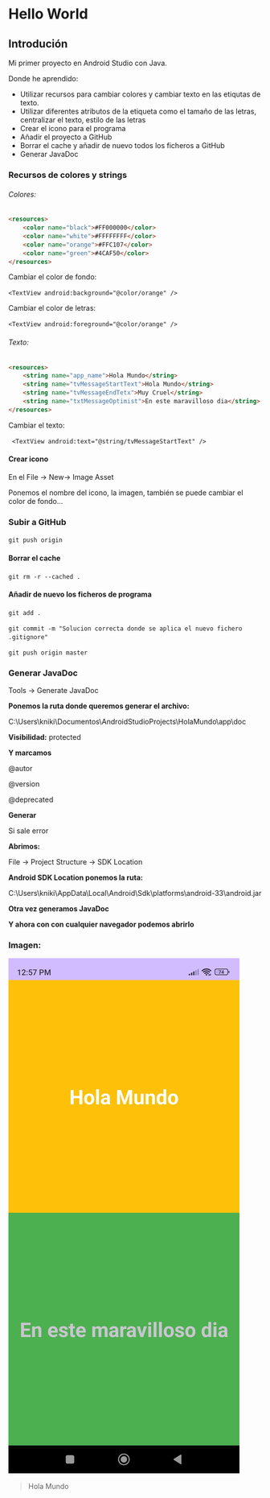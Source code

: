 # Hello World
## Introdución
Mi primer proyecto en Android Studio con Java.

Donde he aprendido:
- Utilizar recursos para cambiar colores y cambiar texto en las etiqutas de texto.
- Utilizar diferentes atributos de la etiqueta <TextView></TextView> como el tamaño de las letras, centralizar el texto,  estilo de las letras
- Crear el icono para el programa
- Añadir el proyecto a GitHub
- Borrar el cache y añadir de nuevo todos los ficheros a GitHub
- Generar JavaDoc

### Recursos de colores y strings
###### Colores:
```html
<resources>
    <color name="black">#FF000000</color>
    <color name="white">#FFFFFFFF</color>
    <color name="orange">#FFC107</color>
    <color name="green">#4CAF50</color>
</resources>
```
Cambiar el color de fondo:

`<TextView android:background="@color/orange" />`

Cambiar el color de letras:

`<TextView android:foreground="@color/orange" />`
###### Texto:
```html
<resources>
    <string name="app_name">Hola Mundo</string>
    <string name="tvMessageStartText">Hola Mundo</string>
    <string name="tvMessageEndTetx">Muy Cruel</string>
    <string name="txtMessageOptimist">En este maravilloso dia</string>
</resources>
```
Cambiar el texto:

` <TextView android:text="@string/tvMessageStartText" />`


#### Crear icono
En el File -> New-> Image Asset

Ponemos el nombre del icono, la imagen, también se puede cambiar el color de fondo...

### Subir a GitHub
`git push origin`

#### Borrar el cache
`git rm -r --cached .`
#### Añadir de nuevo los ficheros de programa
`git add .`

`git commit -m "Solucion correcta donde se aplica el nuevo fichero .gitignore"`

`git push origin master`


### Generar JavaDoc
Tools  ->  Generate JavaDoc

**Ponemos la ruta donde queremos generar el archivo:**

C:\Users\kniki\Documentos\AndroidStudioProjects\HolaMundo\app\doc

**Visibilidad:** protected

**Y marcamos**

@autor

@version

@deprecated

**Generar**


Si sale error

**Abrimos:**

File -> Project Structure -> SDK Location

**Android SDK Location ponemos la ruta:**

C:\Users\kniki\AppData\Local\Android\Sdk\platforms\android-33\android.jar

**Otra vez generamos JavaDoc**

**Y ahora con  con cualquier navegador podemos abrirlo**



### Imagen:
![](https://github.com/nikitenkokatya/HelloWorld/blob/master/HelloWorld.jpg)

> Hola Mundo


